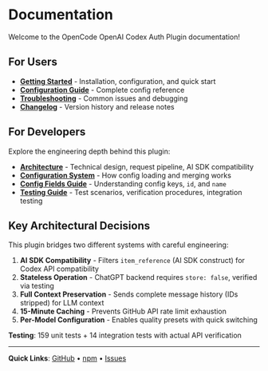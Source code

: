 # Documentation

Welcome to the OpenCode OpenAI Codex Auth Plugin documentation!

## For Users

- **[Getting Started](../README.md)** - Installation, configuration, and quick start
- **[Configuration Guide](../README.md#configuration)** - Complete config reference
- **[Troubleshooting](../README.md#troubleshooting)** - Common issues and debugging
- **[Changelog](../CHANGELOG.md)** - Version history and release notes

## For Developers

Explore the engineering depth behind this plugin:

- **[Architecture](development/ARCHITECTURE.md)** - Technical design, request pipeline, AI SDK compatibility
- **[Configuration System](development/CONFIG_FLOW.md)** - How config loading and merging works
- **[Config Fields Guide](development/CONFIG_FIELDS.md)** - Understanding config keys, `id`, and `name`
- **[Testing Guide](development/TESTING.md)** - Test scenarios, verification procedures, integration testing

## Key Architectural Decisions

This plugin bridges two different systems with careful engineering:

1. **AI SDK Compatibility** - Filters `item_reference` (AI SDK construct) for Codex API compatibility
2. **Stateless Operation** - ChatGPT backend requires `store: false`, verified via testing
3. **Full Context Preservation** - Sends complete message history (IDs stripped) for LLM context
4. **15-Minute Caching** - Prevents GitHub API rate limit exhaustion
5. **Per-Model Configuration** - Enables quality presets with quick switching

**Testing**: 159 unit tests + 14 integration tests with actual API verification

---

**Quick Links**: [GitHub](https://github.com/your-username/opencode-codex-plugin) • [npm](https://www.npmjs.com/package/opencode-openai-codex-auth) • [Issues](https://github.com/your-username/opencode-codex-plugin/issues)
